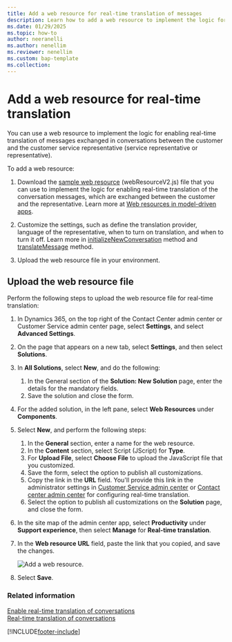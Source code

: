 ```yaml
---
title: Add a web resource for real-time translation of messages
description: Learn how to add a web resource to implement the logic for enabling real-time translation of messages exchanged between your customers and service representatives.
ms.date: 01/29/2025
ms.topic: how-to
author: neeranelli
ms.author: nenellim
ms.reviewer: nenellim
ms.custom: bap-template
ms.collection:
---
```

# Add a web resource for real-time translation

You can use a web resource to implement the logic for enabling real-time translation of messages exchanged in conversations between the customer and the customer service representative (service representative or representative).

To add a web resource:

1. Download the [sample web resource](https://github.com/microsoft/Dynamics365-Apps-Samples/tree/master/customer-service/omnichannel/real-time-translation) (webResourceV2.js) file that you can use to implement the logic for enabling real-time translation of the conversation messages, which are exchanged between the customer and the representative. Learn more at [Web resources in model-driven apps](/powerapps/developer/model-driven-apps/web-resources).

2. Customize the settings, such as define the translation provider, language of the representative, when to turn on translation, and when to turn it off. Learn more in [initializeNewConversation](../develop/reference/methods/initializeNewConversation.md) method and [translateMessage](../develop/reference/methods/translateMessage.md) method.

3. Upload the web resource file in your environment.

## Upload the web resource file

Perform the following steps to upload the web resource file for real-time translation:

1. In Dynamics 365, on the top right of the Contact Center admin center or Customer Service admin center page, select **Settings**, and select **Advanced Settings**.

2. On the page that appears on a new tab, select **Settings**, and then select **Solutions**.

3. In **All Solutions**, select **New**, and do the following:
   1. In the General section of the **Solution: New Solution** page, enter the details for the mandatory fields.
   2. Save the solution and close the form.

4. For the added solution, in the left pane, select **Web Resources** under **Components**.

5. Select **New**, and perform the following steps:
   1. In the **General** section, enter a name for the web resource.
   1. In the **Content** section, select Script (JScript) for **Type**.
   1. For **Upload File**, select **Choose File** to upload the JavaScript file that you customized.
   1. Save the form, select the option to publish all customizations.
   1. Copy the link in the **URL** field. You'll provide this link in the administrator settings in [Customer Service admin center](../implement/cs-admin-center.md) or [Contact center admin center](/dynamics365/contact-center/administer/cc-admin-center) for configuring real-time translation.
   1. Select the option to publish all customizations on the **Solution** page, and close the form.
   
6. In the site map of the admin center app, select **Productivity** under **Support experience**, then select **Manage** for **Real-time translation**.

7. In the **Web resource URL** field, paste the link that you copied, and save the changes.

   ![Add a web resource.](../media/real-time-translation-web-resource.png "Add a web resource")
8. Select **Save**.

### Related information

[Enable real-time translation of conversations](../administer/enable-real-time-translation.md)  
[Real-time translation of conversations](../use/oc-real-time-translation.md)  


[!INCLUDE[footer-include](../../includes/footer-banner.md)]
